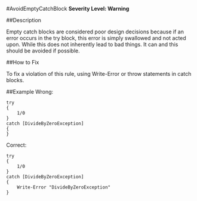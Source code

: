 #AvoidEmptyCatchBlock 
**Severity Level: Warning**

##Description

Empty catch blocks are considered poor design decisions because if an error occurs in the try block, this error is simply swallowed and not acted upon. While this does not inherently lead to bad things. It can and this should be avoided if possible. 

##How to Fix

To fix a violation of this rule, using Write-Error or throw statements in catch blocks.

##Example
Wrong:

	try
	{
	    1/0
	}
	catch [DivideByZeroException]
	{
	}

Correct:

	try
	{
	    1/0
	}
	catch [DivideByZeroException]
	{
		Write-Error "DivideByZeroException"
	}
